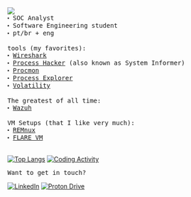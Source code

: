 <div align="left">
  <samp>
    <img src="https://readme-typing-svg.demolab.com?font=Fira+Code&size=15&pause=1000&color=8D8D8D&width=435&lines=%3E+whoami"> <br>
    ⬝ SOC Analyst <br>
    ⬝ Software Engineering student <br>
    ⬝ pt/br + eng <br>
  </samp>
  
  <br>

  <samp>
    tools (my favorites): <br>
    ⬝ <a href="https://www.wireshark.org/"> Wireshark</a> <br>
    ⬝ <a href="https://processhacker.sourceforge.io/"> Process Hacker</a> (also known as System Informer) <br>
    ⬝ <a href="https://learn.microsoft.com/en-us/sysinternals/downloads/procmon"> Procmon</a> <br>
    ⬝ <a href="https://learn.microsoft.com/en-us/sysinternals/downloads/process-explorer"> Process Explorer</a> <br>
    ⬝ <a href="https://www.volatilityfoundation.org/"> Volatility</a> <br>
  </samp>

  <br>

  <samp>
    The greatest of all time: <br>
    ⬝ <a href="https://wazuh.com"> Wazuh</a> <br>
  </samp>
  
  <br>

  <samp>
    VM Setups (that I like very much): <br>
    ⬝ <a href="https://remnux.org/"> REMnux</a> <br>
    ⬝ <a href="https://github.com/mandiant/flare-vm"> FLARE VM</a> <br>
  </samp>

  <br>
  
[![Top Langs](https://github-readme-stats.vercel.app/api/top-langs/?username=wh0isandrew&layout=compact&theme=transparent&hide_border=true&hide=markdown,html,css&title_color=8D8D8D&custom_title=Top%20Langs%20in%20My%20GitHub%20Repos&text_color=8D8D8D)](https://github.com/wh0isandrew)
[![Coding Activity](https://github-readme-stats-whoisandre.vercel.app/api/wakatime?username=whoisandre&theme=transparent&hide_border=true&hide=markdown,html,css,gitignore%20file,IDEA_MODULE,xml&line_height=50&langs_count=2&layout=default&title_color=8D8D8D&custom_title=Weekly%20Activity&text_color=8D8D8D)](https://github.com/wh0isandrew)


 <samp> Want to get in touch? </samp>

[![LinkedIn](https://img.shields.io/badge/Linkedin-%230077B5.svg?style=Flat&logo=Linkedin&logoColor=white)](https://www.linkedin.com/in/andr3l/)
[![Proton Drive](https://img.shields.io/badge/Proton%20Mail-6d4aff?style=Flat&logo=proton%20drive&logoColor=white)](mailto:andre.luiz.ribeiro@pm.me)
